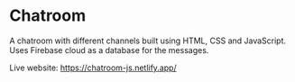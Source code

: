# Chatroom

A chatroom with different channels built using HTML, CSS and JavaScript. Uses Firebase cloud as a database for the messages.

Live website: https://chatroom-js.netlify.app/

